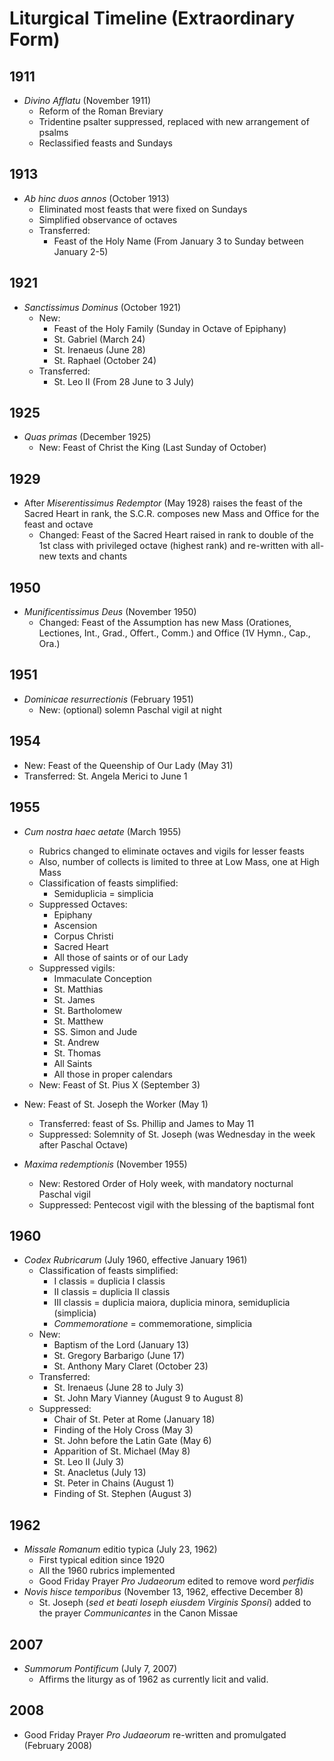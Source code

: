 Liturgical Timeline (Extraordinary Form)
=======================================

1911
----
* *Divino Afflatu* (November 1911)
  * Reform of the Roman Breviary
  * Tridentine psalter suppressed, replaced with new arrangement of psalms
  * Reclassified feasts and Sundays

1913
----
* *Ab hinc duos annos* (October 1913)
  * Eliminated most feasts that were fixed on Sundays
  * Simplified observance of octaves
  * Transferred:
    * Feast of the Holy Name (From January 3 to Sunday between January 2-5)

1921
----
* *Sanctissimus Dominus* (October 1921)
  * New:
    * Feast of the Holy Family (Sunday in Octave of Epiphany)
    * St. Gabriel (March 24)
    * St. Irenaeus (June 28)
    * St. Raphael (October 24)
  * Transferred:
    * St. Leo II (From 28 June to 3 July)

1925
----
* *Quas primas* (December 1925)
  * New: Feast of Christ the King (Last Sunday of October)

1929
----
* After *Miserentissimus Redemptor* (May 1928) raises the feast of the Sacred Heart in rank, the S.C.R. composes new Mass and Office for the feast and octave
  * Changed: Feast of the Sacred Heart raised in rank to double of the 1st class with privileged octave (highest rank) and re-written with all-new texts and chants

1950
----
* *Munificentissimus Deus* (November 1950)
  * Changed: Feast of the Assumption has new Mass (Orationes, Lectiones, Int., Grad., Offert., Comm.) and Office (1V Hymn., Cap., Ora.)

1951
----
* *Dominicae resurrectionis* (February 1951)
  * New: (optional) solemn Paschal vigil at night

1954
----
* New: Feast of the Queenship of Our Lady (May 31)
* Transferred: St. Angela Merici to June 1

1955
----
* *Cum nostra haec aetate* (March 1955)
  * Rubrics changed to eliminate octaves and vigils for lesser feasts
  * Also, number of collects is limited to three at Low Mass, one at High Mass
  * Classification of feasts simplified:
    * Semiduplicia = simplicia
  * Suppressed Octaves:
    * Epiphany
    * Ascension
    * Corpus Christi
    * Sacred Heart
    * All those of saints or of our Lady
  * Suppressed vigils:
    * Immaculate Conception
    * St. Matthias
    * St. James
    * St. Bartholomew
    * St. Matthew
    * SS. Simon and Jude
    * St. Andrew
    * St. Thomas
    * All Saints
    * All those in proper calendars
  * New: Feast of St. Pius X (September 3)

* New: Feast of St. Joseph the Worker (May 1)
  * Transferred: feast of Ss. Phillip and James to May 11
  * Suppressed: Solemnity of St. Joseph (was Wednesday in the week after Paschal Octave)

* *Maxima redemptionis* (November 1955)
  * New: Restored Order of Holy week, with mandatory nocturnal Paschal vigil
  * Suppressed: Pentecost vigil with the blessing of the baptismal font

1960
----
* *Codex Rubricarum* (July 1960, effective January 1961)
  * Classification of feasts simplified:
    * I classis = duplicia I classis
    * II classis = duplicia II classis
    * III classis = duplicia maiora, duplicia minora, semiduplicia (simplicia)
    * *Commemoratione* = commemoratione, simplicia
  * New:
    * Baptism of the Lord (January 13)
    * St. Gregory Barbarigo (June 17)
    * St. Anthony Mary Claret (October 23)
  * Transferred:
    * St. Irenaeus (June 28 to July 3)
    * St. John Mary Vianney (August 9 to August 8)
  * Suppressed:
    * Chair of St. Peter at Rome (January 18)
    * Finding of the Holy Cross (May 3)
    * St. John before the Latin Gate (May 6)
    * Apparition of St. Michael (May 8)
    * St. Leo II (July 3)
    * St. Anacletus (July 13)
    * St. Peter in Chains (August 1)
    * Finding of St. Stephen (August 3)

1962
----
* *Missale Romanum* editio typica (July 23, 1962)
  * First typical edition since 1920
  * All the 1960 rubrics implemented
  * Good Friday Prayer *Pro Judaeorum* edited to remove word *perfidis*
* *Novis hisce temporibus* (November 13, 1962, effective December 8) 
  * St. Joseph (*sed et beati Ioseph eiusdem Virginis Sponsi*) added to the prayer *Communicantes* in the Canon Missae

2007
----
* *Summorum Pontificum* (July 7, 2007)
	* Affirms the liturgy as of 1962 as currently licit and valid.
	
2008
---
* Good Friday Prayer *Pro Judaeorum* re-written and promulgated (February 2008)
